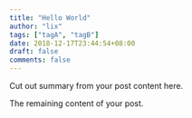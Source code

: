 ```yaml
---
title: "Hello World"
author: "lix"
tags: ["tagA", "tagB"]
date: 2018-12-17T23:44:54+08:00
draft: false
comments: false
---
```


Cut out summary from your post content here.

<!--more-->

The remaining content of your post.

